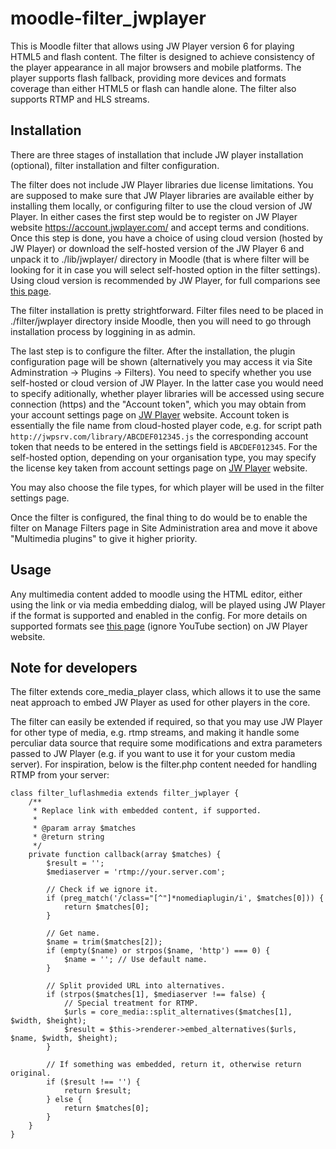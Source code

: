 moodle-filter_jwplayer
======================

This is Moodle filter that allows using JW Player version 6 for playing
HTML5 and flash content. The filter is designed to achieve consistency of
the player appearance in all major browsers and mobile platforms. The
player supports flash fallback, providing more devices and formats coverage
than either HTML5 or flash can handle alone. The filter also supports RTMP
and HLS streams.

Installation
------------

There are three stages of installation that include JW player installation
(optional), filter installation and filter configuration.

The filter does not include JW Player libraries due license limitations. You
are supposed to make sure that JW Player libraries are available either by
installing them locally, or configuring filter to use the cloud version of JW
Player. In either cases the first step would be to register on JW Player
website https://account.jwplayer.com/ and accept terms and conditions. Once
this step is done, you have a choice of using cloud version (hosted by JW
Player) or download the self-hosted version of the JW Player 6 and unpack it to
./lib/jwplayer/ directory in Moodle (that is where filter will be looking for
it in case you will select self-hosted option in the filter settings). Using
cloud version is recommended by JW Player, for full comparions see [this
page](http://www.longtailvideo.com/support/jw-player/31770/cloud-hosted-vs-self-hosted-jw-player).

The filter installation is pretty strightforward. Filter files need to be
placed in ./filter/jwplayer directory inside Moodle, then you will need to go
through installation process by loggining in as admin.

The last step is to configure the filter. After the installation, the plugin
configuration page will be shown (alternatively you may access it via Site
Adminstration -> Plugins -> Filters). You need to specify whether you use
self-hosted or cloud version of JW Player. In the latter case you would need to
specify aditionally, whether player libraries will be accessed using secure
connection (https) and the "Account token", which you may obtain from your
account settings page on [JW Player](https://account.jwplayer.com/#/account)
website. Account token is essentially the file name from cloud-hosted player
code, e.g. for script path `http://jwpsrv.com/library/ABCDEF012345.js` the
corresponding account token that needs to be entered in the settings field is
`ABCDEF012345`. For the self-hosted option, depending on your organisation type,
you may specify the license key taken from account settings page on [JW Player](https://account.jwplayer.com/#/account) website. 

You may also choose the file types, for which player will be used in the filter settings page.

Once the filter is configured, the final thing to do would be to enable the
filter on Manage Filters  page in Site Administration area and move it above
"Multimedia plugins" to give it higher priority.

Usage
-----

Any multimedia content added to moodle using the HTML editor, either using
the link or via media embedding dialog, will be played using JW Player if
the format is supported and enabled in the config. For more details on
supported formats see [this
page](http://www.longtailvideo.com/support/jw-player/28836/media-format-support)
(ignore YouTube section) on JW Player website.

Note for developers
-------------------

The filter extends core_media_player class, which allows it to use the same neat
approach to embed JW Player as used for other players in the core.

The filter can easily be extended if required, so that you may use JW Player
for other type of media, e.g. rtmp streams, and making it handle some perculiar
data source that require some modifications and extra parameters passed to JW
Player (e.g. if you want to use it for your custom media server). For
inspiration, below is the filter.php content needed for handling RTMP from your
server:
```
class filter_luflashmedia extends filter_jwplayer {
    /**
     * Replace link with embedded content, if supported.
     *
     * @param array $matches
     * @return string
     */
    private function callback(array $matches) {
        $result = '';
        $mediaserver = 'rtmp://your.server.com';

        // Check if we ignore it.
        if (preg_match('/class="[^"]*nomediaplugin/i', $matches[0])) {
            return $matches[0];
        }

        // Get name.
        $name = trim($matches[2]);
        if (empty($name) or strpos($name, 'http') === 0) {
            $name = ''; // Use default name.
        }

        // Split provided URL into alternatives.
        if (strpos($matches[1], $mediaserver !== false) {
            // Special treatment for RTMP.
            $urls = core_media::split_alternatives($matches[1], $width, $height);
            $result = $this->renderer->embed_alternatives($urls, $name, $width, $height);
        }

        // If something was embedded, return it, otherwise return original.
        if ($result !== '') {
            return $result;
        } else {
            return $matches[0];
        }
    }
}
```
